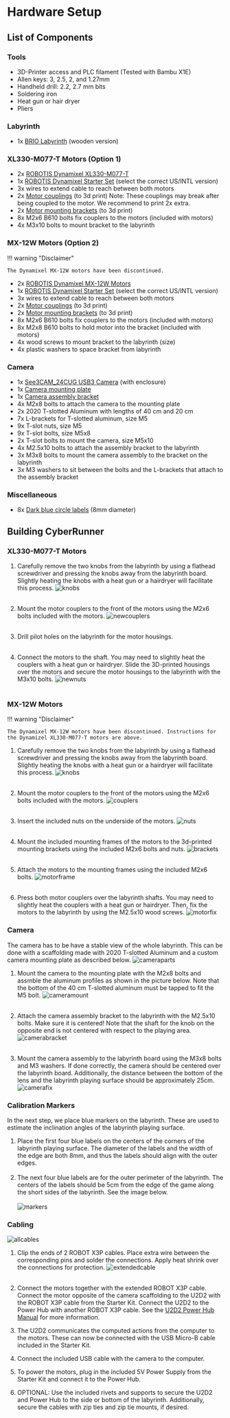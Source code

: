 Hardware Setup
=====

## List of Components

### Tools
* 3D-Printer access and PLC filament (Tested with Bambu X1E)
* Allen keys: 3, 2.5, 2, and 1.27mm
* Handheld drill: 2.2, 2.7 mm bits
* Soldering iron
* Heat gun or hair dryer
* Pliers

### Labyrinth
<!-- * 1x [BRIO Labyrinth](https://www.brio.us/en-US/products/games/labyrinth-game-63400000) (wooden version) -->
* 1x <a href="https://www.brio.us/en-US/products/games/labyrinth-game-63400000" target="_blank">BRIO Labyrinth</a> (wooden version)

### XL330-M077-T Motors (Option 1)
* 2x <a href="https://www.robotis.us/dynamixel-xl330-m077-t/" target="_blank">ROBOTIS Dynamixel XL330-M077-T</a>
* 1x <a href="https://www.robotis.us/dynamixel-starter-set-us/" target="_blank">ROBOTIS Dynamixel Starter Set</a> (select the correct US/INTL version)
* 3x wires to extend cable to reach between both motors
* 2x <a href="https://github.com/ckoethz/cyberrunner_docs_md/blob/main/assets/motor_shaft_coupler.step" target="_blank">Motor couplings</a> (to 3d print)
    Note: These couplings may break after being coupled to the motor. We recommend to print 2x extra.
* 2x <a href="https://github.com/ckoethz/cyberrunner_docs_md/blob/main/assets/motor_mounting_bracket.step" target="_blank">Motor mounting brackets</a> (to 3d print)
* 8x M2x6 B610 bolts fix couplers to the motors (included with motors)
* 4x M3x10 bolts to mount bracket to the labyrinth

<!-- !!! hint "To Do"

    Update 3D printed parts file to the new ones, including photos! -->

### MX-12W Motors (Option 2)

!!! warning "Disclaimer"

    The Dynamixel MX-12W motors have been discontinued. 

* 2x <a href="https://www.robotis.us/dynamixel-mx-12w/" target="_blank">ROBOTIS Dynamixel MX-12W Motors</a>
* 1x <a href="https://www.robotis.us/dynamixel-starter-set-us/" target="_blank">ROBOTIS Dynamixel Starter Set</a> (select the correct US/INTL version)
* 3x wires to extend cable to reach between both motors
* 2x <a href="https://github.com/ckoethz/cyberrunner_docs_md/blob/main/assets/brio_coupler.stp" target="_blank">Motor couplings</a> (to 3d print)
* 2x <a href="https://github.com/ckoethz/cyberrunner_docs_md/blob/main/assets/brio_motor_l.stp" target="_blank">Motor mounting brackets</a> (to 3d print)
* 8x M2x6 B610 bolts fix couplers to the motors (included with motors)
* 8x M2x8 B610 bolts to hold motor into the bracket (included with motors)
* 4x wood screws to mount bracket to the labyrinth (size)
* 4x plastic washers to space bracket from labyrinth

### Camera
* 1x <a href="https://www.e-consystems.com/industrial-cameras/ar0234-usb3-global-shutter-camera.asp#" target="_blank">See3CAM_24CUG USB3 Camera</a> (with enclosure)
* 1x <a href="https://github.com/ckoethz/cyberrunner_docs_md/blob/main/assets/camera_mounting_plate.STEP" target="_blank">Camera mounting plate</a> 
* 1x <a href="https://github.com/ckoethz/cyberrunner_docs_md/blob/main/assets/camera_assembly_mount.step" target="_blank">Camera assembly bracket</a>
* 4x M2x8 bolts to attach the camera to the mounting plate
* 2x 2020 T-slotted Aluminum with lengths of 40 cm and 20 cm
* 7x L-brackets for T-slotted aluminum, size M5
* 9x T-slot nuts, size M5
* 9x T-slot bolts, size M5x8
* 2x T-slot bolts to mount the camera, size M5x10
* 4x M2.5x10 bolts to attach the assembly bracket to the labyrinth
* 3x M3x8 bolts to mount the camera assembly to the bracket on the labyrinth
* 3x M3 washers to sit between the bolts and the L-brackets that attach to the assembly bracket

### Miscellaneous
* 8x <a href="https://www.herma.co.uk/office-home/product/colour-dots-small-pack-1833/" target="_blank">Dark blue circle labels</a> (8mm diameter)

## Building CyberRunner

###  XL330-M077-T Motors

1. Carefully remove the two knobs from the labyrinth by using a flathead screwdriver and pressing the knobs away from the labyrinth board. Slightly heating the knobs with a heat gun or a hairdryer will facilitate this process.
![knobs](img/knobs.jpg)
<br><br>

2. Mount the motor couplers to the front of the motors using the M2x6 bolts included with the motors.
![newcouplers](img/newcouplings.jpg)
<br><br>

3. Drill pilot holes on the labyrinth for the motor housings. 
<br><br>

4. Connect the motors to the shaft. You may need to slightly heat the couplers with a heat gun or hairdryer. Slide the 3D-printed housings over the motors and secure the motor housings to the labyrinth with the M3x10 bolts.
![newnuts](img/newhousing.jpg)
<br><br>

###  MX-12W Motors

!!! warning "Disclaimer"

    The Dynamixel MX-12W motors have been discontinued. Instructions for the Dynamizel XL330-M077-T motors are above.

1. Carefully remove the two knobs from the labyrinth by using a flathead screwdriver and pressing the knobs away from the labyrinth board. Slightly heating the knobs with a heat gun or a hairdryer will facilitate this process.
![knobs](img/knobs.jpg)
<br><br>

2. Mount the motor couplers to the front of the motors using the M2x6 bolts included with the motors.
![couplers](img/couplers.jpg)
<br><br>

3. Insert the included nuts on the underside of the motors.
![nuts](img/nuts.jpg)
<br><br>

4. Mount the included mounting frames of the motors to the 3d-printed mounting brackets using the included M2x6 bolts and nuts.
![brackets](img/brackets.jpg)
<br><br>

5. Attach the motors to the mounting frames using the included M2x6 bolts.
![motorframe](img/motorframe.jpg)
<br><br>

6. Press both motor couplers over the labyrinth shafts. You may need to slightly heat the couplers with a heat gun or hairdryer. Then, fix the motors to the labyrinth by using the M2.5x10 wood screws.
![motorfix](img/motorfix.jpg)


### Camera

The camera has to be have a stable view of the whole labyrinth. This can be done with a scaffolding made with 2020 T-slotted Aluminum and a custom camera mounting plate as described below.
![cameraparts](img/camera_scaffolding_parts.jpg)


1. Mount the camera to the mounting plate with the M2x8 bolts and assmble the aluminum profiles as shown in the picture below. Note that the bottom of the 40 cm T-slotted aluminum must be tapped to fit the M5 bolt.
![cameramount](img/cameramountnew.jpg)
<br><br>

2. Attach the camera assembly bracket to the labyrinth with the M2.5x10 bolts. Make sure it is centered! Note that the shaft for the knob on the opposite end is not centered with respect to the playing area.
![camerabracket](img/camera_bracket.jpg)
<br><br>

3. Mount the camera assembly to the labyrinth board using the M3x8 bolts and M3 washers. If done correctly, the camera should be centered over the labyrinth board. Additionally, the distance between the bottom of the lens and the labyrinth playing surface should be approximately 25cm.
![camerafix](img/camerafixnew.jpg) 

<!-- !!! Warning

    Ensure that the wood screws do not interfere with the motion of the labyrinth playing surface!(TODO photo - also update photo with correct side of labyrinth) -->

### Calibration Markers

In the next step, we place blue markers on the labyrinth. These are used to estimate the inclination angles of the labyrinth playing surface.

1. Place the first four blue labels on the centers of the corners of the labyrinth playing surface. The diameter of the labels and the width of the edge are both 8mm, and thus the labels should align with the outer edges. 
<br><br>
2. The next four blue labels are for the outer perimeter of the labyrinth. The centers of the labels should be 5cm from the edge of the game along the short sides of the labyrinth. See the image below. 
<br><br>
![markers](img/markers.jpg)

### Cabling

![allcables](img/all_cabling.jpg)


1. Clip the ends of 2 ROBOT X3P cables. Place extra wire between the corresponding pins and solder the connections. Apply heat shrink over the connections for protection.
![extendedcable](img/extended_cable.jpg)
<br><br>

2. Connect the motors together with the extended ROBOT X3P cable. Connect the motor opposite of the camera scaffolding to the U2D2 with the ROBOT X3P cable from the Starter Kit. Connect the U2D2 to the Power Hub with another ROBOT X3P cable. See the [U2D2 Power Hub Manual](https://emanual.robotis.com/docs/en/parts/interface/u2d2_power_hub/) for more information.


3. The U2D2 communicates the computed actions from the computer to the motors. These can now be connected with the USB Micro-B cable included in the Starter Kit.


4. Connect the included USB cable with the camera to the computer.


4. To power the motors, plug in the included 5V Power Supply from the Starter Kit and connect it to the Power Hub.


5. OPTIONAL: Use the included rivets and supports to secure the U2D2 and Power Hub to the side or bottom of the labyrinth. Additionally, secure the cables with zip ties and zip tie mounts, if desired. 
<!-- (TODO photo) -->
